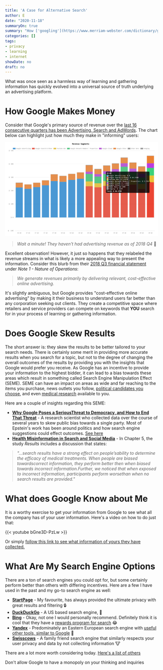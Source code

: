 ```yaml
---
title: 'A Case for Alternative Search'
author: E
date: "2020-11-18"
summaryOn: true
summary: "How ['googling'](https://www.merriam-webster.com/dictionary/google) impacts the way we learn :woman_teacher:"
categories: []
tags:
- privacy
- learning
- internet
showDate: no
draft: no  
---
```

  
What was once seen as a harmless way of learning and gathering information has quickly evolved into a universal source of truth underlying an advertising platform.  

# How Google Makes Money  
  
Consider that Google's primary source of revenue over the [last 16 consecutive quarters has been Advertising, Search and AdWords](https://hypercharts.co/googl).  The chart below can highlight just how much they make in "informing" users:  

![](google-revenue.PNG)  

> *Wait a minute!  They haven't had advertising revenue as of 2018 Q4* :eyes:    

Excellent observation! However, it just so happens that they relabeled the revenue streams in what is likely a more appealing way to present the information. Consider this blurb from their [2018 Q3 financial statement](https://www.sec.gov/Archives/edgar/data/1652044/000165204418000035/goog10-qq32018.htm#s69BA304FD4DF5F498A2075980C7D5B76) under *Note 1 - Nature of Operations*:  
> *We generate revenues primarily by delivering relevant, cost-effective online advertising.*  

It's slightly ambiguous, but Google provides "cost-effective online advertising" by making it their business to understand users far better than any corporation seeking out clients. They create a competitive space where retailers and service providers can compete on keywords that **YOU** search for in your process of learning or gathering information.  

# Does Google Skew Results  

The short answer is: they skew the results to be better tailored to your search needs.  There is certainly some merit in providing more accurate results when you search for a topic, but not to the degree of changing the overall outcomes of the results by providing you with the insights that Google would prefer you receive. As Google has an incentive to provide your information to the highest bidder, it can lead to a bias towards these areas which result in something called Search Engine Manipulation Effect (SEME). SEME can have an impact on areas as wide and far reaching to the items you purchase, news outlets you follow, [political candidates you choose](https://www.pnas.org/content/early/2015/08/03/1419828112.abstract?sid=2096de02-a382-4aeb-89e0-df794a4ca03a), and even [medical research](https://www.ncbi.nlm.nih.gov/pmc/articles/PMC7068473/) available to you.  

Here are a couple of insights regarding this SEME:  
  
- [**Why Google Poses a SeriousThreat to Democracy, and How to End That Threat**](https://www.judiciary.senate.gov/imo/media/doc/Epstein%20Testimony.pdf) - A research scientist who collected data over the course of several years to skew public bias towards a single party. Most of Epstein's work has been around politics and how search engine suggestions could effect outcomes.  [See here](https://aibrt.org/downloads/EPSTEIN_MOHR_%26_MARTINEZ_2018-WPA-The_Search_Suggestion_Effect-SSE-WP-17-03.pdf)  
- [**Health Misinformation in Search and Social Media**](https://uwspace.uwaterloo.ca/bitstream/handle/10012/15268/Ghenai_Amira.pdf;jsessionid=D5EB7F01A750F36F75CC4E9F42E1B937?sequence=3) - In Chapter 5, the study *Results* includes a discussion that states:  
>*"...search results have a strong effect on people’sability to determine the efficacy of medical treatments.  When people are biased towardscorrect information, they perform better then when biased towards incorrect information.Further, we noticed that when exposed to incorrect information, participants perform worsethan when no search results are provided."*  

# What does Google Know about Me  

It is a worthy exercise to get your information from Google to see what all the company has of your user information. Here's a video on how to do just that:  

{{< youtube bGne3D-PzLw >}}  
  
Or simply [follow this link to see what information of yours they have collected.](https://takeout.google.com/settings/takeout)  

# What Are My Search Engine Options  

There are a ton of search engines you could opt for, but some certainly perform better than others with differing incentives.  Here are a few I have used in the past and my go-to search engine as well:  

- [**StartPage**](startpage.com/) - My favourite, has always provided the ultimate privacy with great results and filtering :lock:      
- [**DuckDuckGo**](duckduckgo.com/) - A US based search engine,  :duck:  
- [**Bing**](bing.com/) - Okay, not one I would personally recommend.  Definitely think it is cool that they have a [rewards program for search](https://www.microsoft.com/en-us/rewards/search-and-earn) :joy:  
- [**Yandex**](yandex.com/) - Predominately an Eastern European search engine with [useful other tools, similar to Google](https://tech.yandex.com/) :hammer:    
-  [**Swisscows**](https://swisscows.com/) - A family friend search engine that similarly respects your user privacy and data by not collecting information :cow:  

There are a lot more worth considering today. [Here's a list of others](https://www.searchenginejournal.com/alternative-search-engines/271409/)  

Don't allow Google to have a monopoly on your thinking and inquiries  




